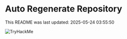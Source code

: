# Auto Regenerate Repository

This README was last updated: 2025-05-24 03:55:50

 ![TryHackMe](https://tryhackme.com/badge/533634)